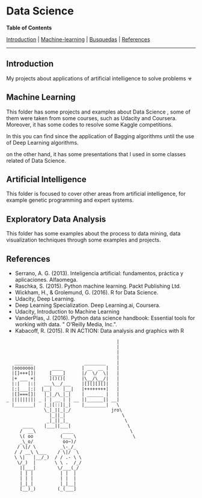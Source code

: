 # Data Science


**Table of Contents**

[Introduction](#introduction)
| [Machine-learning](#machine-learning)
| [Busquedas](#Busquedas)
| [References](#Referencias)

---

## Introduction ##

My projects about applications of artificial intelligence to solve problems ☣


## Machine Learning ##

This folder has some projects and examples about Data Science , some of them were taken from some courses, 
such as Udacity and Coursera. Moreover, it has some codes to resolve some Kaggle competitions. 

In this you can find  since the application of Bagging algorithms until the use of Deep Learning algorithms. 

on the other hand, it has some presentations that I used in some classes related of Data Science.

## Artificial Intelligence 

This folder is focused to cover other areas from artificial intelligence, for example genetic programming 
and expert systems.

## Exploratory Data Analysis
This folder has some examples about the process to data mining, data visualization techniques through some 
examples and projects.


##  References ##

+ Serrano, A. G. (2013). Inteligencia artificial: fundamentos, práctica y aplicaciones. Alfaomega.
+ Raschka, S. (2015). Python machine learning. Packt Publishing Ltd.
+ Wickham, H., & Grolemund, G. (2016). R for Data Science.
+ Udacity, Deep Learning.
+ Deep Learning Specialization. Deep Learning.ai, Coursera.
+ Udacity, Introduction to Machine Learning
+ VanderPlas, J. (2016). Python data science handbook: Essential tools for working with data. " O'Reilly Media, Inc.".
+ Kabacoff, R. (2015). R IN ACTION: Data analysis and graphics with R

```
                                         |
                                         |
                                         |
                                         |
   _______                   ________    |
  |ooooooo|      ____       | __  __ |   |
  |[]+++[]|     [____]      |/  \/  \|   |
  |+ ___ +|     ]()()[      |\__/\__/|   |
  |:|   |:|   ___\__/___    |[][][][]|   |
  |:|___|:|  |__|    |__|   |++++++++|   |
  |[]===[]|   |_|_/\_|_|    | ______ |   |
_ ||||||||| _ | | __ | | __ ||______|| __|
  |_______|   |_|[::]|_|    |________|   \
              \_|_||_|_/               jro\
                |_||_|                     \
               _|_||_|_                     \
      ____    |___||___|                     \
     /  __\          ____                     \
     \( oo          (___ \                     \
     _\_o/           oo~)/
    / \|/ \         _\-_/_
   / / __\ \___    / \|/  \
   \ \|   |__/_)  / / .- \ \
    \/_)  |       \ \ .  /_/
     ||___|        \/___(_/
     | | |          | |  |
     | | |          | |  |
     |_|_|          |_|__|
     [__)_)        (_(___]


```
